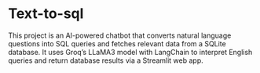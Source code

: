 # Text-to-sql
This project is an AI-powered chatbot that converts natural language questions into SQL queries and fetches relevant data from a SQLite database. It uses Groq’s LLaMA3 model with LangChain to interpret English queries and return database results via a Streamlit web app.
